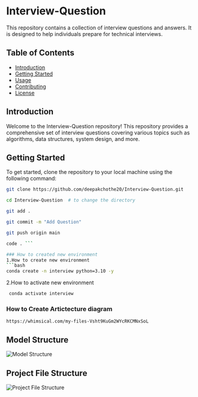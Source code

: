 # Interview-Question

This repository contains a collection of interview questions and answers. It is designed to help individuals prepare for technical interviews.

## Table of Contents

- [Introduction](#introduction)
- [Getting Started](#getting-started)
- [Usage](#usage)
- [Contributing](#contributing)
- [License](#license)

## Introduction

Welcome to the Interview-Question repository! This repository provides a comprehensive set of interview questions covering various topics such as algorithms, data structures, system design, and more.

## Getting Started

To get started, clone the repository to your local machine using the following command:

```bash
git clone https://github.com/deepakchothe20/Interview-Question.git

cd Interview-Question  # to change the directory

git add .

git commit -m "Add Question"

git push origin main

code . ```

### How to created new environment
1.How to create new environment
```bash
conda create -n interview python=3.10 -y

```
2.How to activate new environment
```bash
 conda activate interview
 ```

### How to Create Artictecture diagram 
``` https://whimsical.com/my-files-Vsht9KuGm2WYcRKCMNxSoL ```

## Model Structure

<img src="image/Model Structure.png" alt="Model Structure">

## Project File Structure
<img src="image/Project File Structure.png" alt="Project File Structure">
